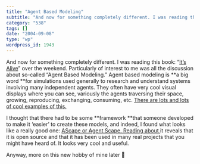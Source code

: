 ```yaml
---
title: "Agent Based Modeling"
subtitle: "And now for something completely different. I was reading this book: “It’s Alive"
category: "538"
tags: []
date: "2004-09-08"
type: "wp"
wordpress_id: 1943
---
```

And now for something completely different. I was reading this book: “[It’s Alive](http://www.amazon.com/exec/obidos/tg/detail/-/1400046416/102-3202368-3881736?v=glance)” over the weekend. Particularly of interest to me was all the discussion about so-called “Agent Based Modeling.” Agent based modeling is **a big word **for simulations used generally to research and understand systems involving many independent agents. 
They often have very cool visual displays where you can see, variously the agents traversing their space, growing, reproducing, exchanging, consuming, etc. [There are lots and lots of cool examples of this.](http://www.google.com/search?sourceid=navclient&ie=UTF-8&q=agent+based+modeling)

I thought that there had to be some **framework **that someone developed to make it ‘easier’ to create these models, and indeed, I found what looks like a really good one: [AScape or Agent Scape. Reading about ](http://jasss.soc.surrey.ac.uk/4/1/5.html)it reveals that it is open source and that it has been used in many real projects that you might have heard of. It looks very cool and useful.

Anyway, more on this new hobby of mine later 🙂